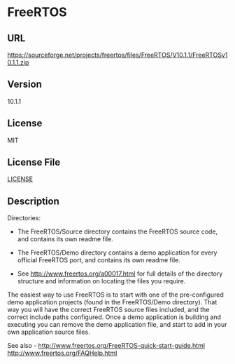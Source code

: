 # FreeRTOS

## URL

https://sourceforge.net/projects/freertos/files/FreeRTOS/V10.1.1/FreeRTOSv10.1.1.zip

## Version

10.1.1

## License

MIT

## License File

[LICENSE](repo/FreeRTOS/License/license.txt)

## Description

Directories:

+ The FreeRTOS/Source directory contains the FreeRTOS source code, and contains
  its own readme file.

+ The FreeRTOS/Demo directory contains a demo application for every official
FreeRTOS port, and contains its own readme file.

+ See http://www.freertos.org/a00017.html for full details of the directory 
  structure and information on locating the files you require.

The easiest way to use FreeRTOS is to start with one of the pre-configured demo 
application projects (found in the FreeRTOS/Demo directory).  That way you will
have the correct FreeRTOS source files included, and the correct include paths
configured.  Once a demo application is building and executing you can remove
the demo application file, and start to add in your own application source
files.

See also -
http://www.freertos.org/FreeRTOS-quick-start-guide.html
http://www.freertos.org/FAQHelp.html
